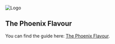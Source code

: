 ![Logo](/static/Pictures/tpf_logo.png)

## The Phoenix Flavour

You can find the guide here: [The Phoenix Flavour](https://thephoenixflavour.com).
